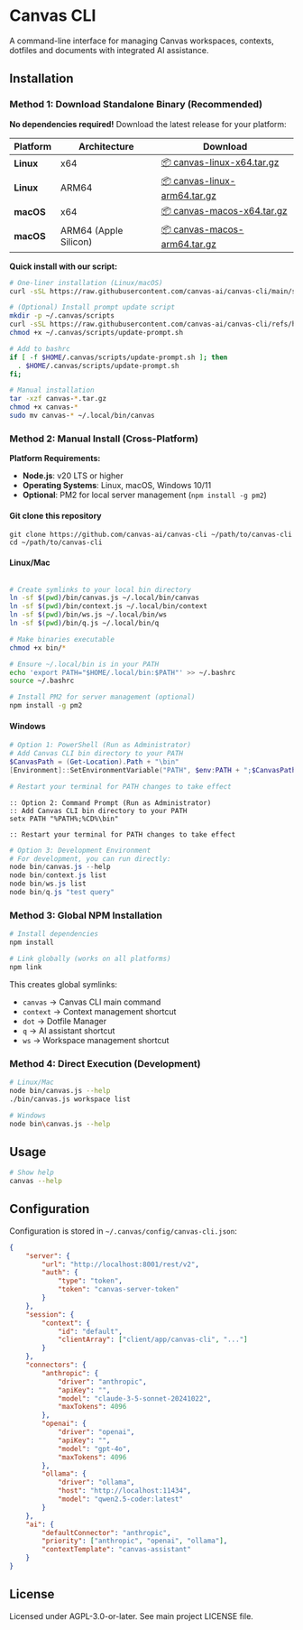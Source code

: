 # Canvas CLI

A command-line interface for managing Canvas workspaces, contexts, dotfiles and documents with integrated AI assistance.

## Installation

### Method 1: Download Standalone Binary (Recommended)

**No dependencies required!** Download the latest release for your platform:

| Platform | Architecture | Download |
| --- | --- | --- |
| **Linux** | x64 | [📦 canvas-linux-x64.tar.gz](https://github.com/canvas-ai/canvas-cli/releases/latest) |
| **Linux** | ARM64 | [📦 canvas-linux-arm64.tar.gz](https://github.com/canvas-ai/canvas-cli/releases/latest) |
| **macOS** | x64 | [📦 canvas-macos-x64.tar.gz](https://github.com/canvas-ai/canvas-cli/releases/latest) |
| **macOS** | ARM64 (Apple Silicon) | [📦 canvas-macos-arm64.tar.gz](https://github.com/canvas-ai/canvas-cli/releases/latest) |

**Quick install with our script:**

```bash
# One-liner installation (Linux/macOS)
curl -sSL https://raw.githubusercontent.com/canvas-ai/canvas-cli/main/scripts/install.sh | bash

# (Optional) Install prompt update script
mkdir -p ~/.canvas/scripts
curl -sSL https://raw.githubusercontent.com/canvas-ai/canvas-cli/refs/heads/main/scripts/update-prompt.sh -o ~/.canvas/scripts/update-prompt.sh
chmod +x ~/.canvas/scripts/update-prompt.sh

# Add to bashrc
if [ -f $HOME/.canvas/scripts/update-prompt.sh ]; then
  . $HOME/.canvas/scripts/update-prompt.sh
fi; 

# Manual installation
tar -xzf canvas-*.tar.gz
chmod +x canvas-*
sudo mv canvas-* ~/.local/bin/canvas
```

### Method 2: Manual Install (Cross-Platform)

**Platform Requirements:**

- **Node.js**: v20 LTS or higher
- **Operating Systems**: Linux, macOS, Windows 10/11
- **Optional**: PM2 for local server management (`npm install -g pm2`)

#### Git clone this repository

`git clone https://github.com/canvas-ai/canvas-cli ~/path/to/canvas-cli` `cd ~/path/to/canvas-cli`

#### Linux/Mac

```bash

# Create symlinks to your local bin directory
ln -sf $(pwd)/bin/canvas.js ~/.local/bin/canvas
ln -sf $(pwd)/bin/context.js ~/.local/bin/context
ln -sf $(pwd)/bin/ws.js ~/.local/bin/ws
ln -sf $(pwd)/bin/q.js ~/.local/bin/q

# Make binaries executable
chmod +x bin/*

# Ensure ~/.local/bin is in your PATH
echo 'export PATH="$HOME/.local/bin:$PATH"' >> ~/.bashrc
source ~/.bashrc

# Install PM2 for server management (optional)
npm install -g pm2
```

#### Windows

```powershell
# Option 1: PowerShell (Run as Administrator)
# Add Canvas CLI bin directory to your PATH
$CanvasPath = (Get-Location).Path + "\bin"
[Environment]::SetEnvironmentVariable("PATH", $env:PATH + ";$CanvasPath", [EnvironmentVariableTarget]::User)

# Restart your terminal for PATH changes to take effect
```

```batch
:: Option 2: Command Prompt (Run as Administrator)
:: Add Canvas CLI bin directory to your PATH
setx PATH "%PATH%;%CD%\bin"

:: Restart your terminal for PATH changes to take effect
```

```powershell
# Option 3: Development Environment
# For development, you can run directly:
node bin/canvas.js --help
node bin/context.js list
node bin/ws.js list
node bin/q.js "test query"
```

### Method 3: Global NPM Installation

```bash
# Install dependencies
npm install

# Link globally (works on all platforms)
npm link
```

This creates global symlinks:

- `canvas` → Canvas CLI main command
- `context` → Context management shortcut
- `dot` → Dotfile Manager
- `q` → AI assistant shortcut
- `ws` → Workspace management shortcut

### Method 4: Direct Execution (Development)

```bash
# Linux/Mac
node bin/canvas.js --help
./bin/canvas.js workspace list

# Windows
node bin\canvas.js --help
```

## Usage

```bash
# Show help
canvas --help
```

## Configuration

Configuration is stored in `~/.canvas/config/canvas-cli.json`:

```json
{
    "server": {
        "url": "http://localhost:8001/rest/v2",
        "auth": {
            "type": "token",
            "token": "canvas-server-token"
        }
    },
    "session": {
        "context": {
            "id": "default",
            "clientArray": ["client/app/canvas-cli", "..."]
        }
    },
    "connectors": {
        "anthropic": {
            "driver": "anthropic",
            "apiKey": "",
            "model": "claude-3-5-sonnet-20241022",
            "maxTokens": 4096
        },
        "openai": {
            "driver": "openai",
            "apiKey": "",
            "model": "gpt-4o",
            "maxTokens": 4096
        },
        "ollama": {
            "driver": "ollama",
            "host": "http://localhost:11434",
            "model": "qwen2.5-coder:latest"
        }
    },
    "ai": {
        "defaultConnector": "anthropic",
        "priority": ["anthropic", "openai", "ollama"],
        "contextTemplate": "canvas-assistant"
    }
}
```

## License

Licensed under AGPL-3.0-or-later. See main project LICENSE file. 
